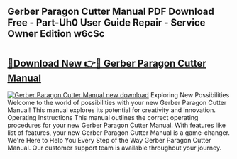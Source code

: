 ## Gerber Paragon Cutter Manual PDF Download Free - Part-Uh0 User Guide Repair - Service Owner Edition w6cSc

# <h2><a href="http://bc13946.oget.top/?id=Gerber+Paragon+Cutter+Manual">🔗Download New 👉🔴 Gerber Paragon Cutter Manual</a></h2>

[![Gerber Paragon Cutter Manual new download](https://i.imgur.com/5g1atiW.png)](http://bc13946.oget.top/?id=Gerber+Paragon+Cutter+Manual)
Exploring New Possibilities Welcome to the world of possibilities with your new Gerber Paragon Cutter Manual! This manual explores its potential for creativity and innovation. Operating Instructions This manual outlines the correct operating procedures for your new Gerber Paragon Cutter Manual. With features like list of features, your new Gerber Paragon Cutter Manual is a game-changer. We're Here to Help You Every Step of the Way Gerber Paragon Cutter Manual. Our customer support team is available throughout your journey.
